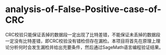 # analysis-of-False-Positive-case-of-CRC
CRC校验只能保证丢掉的数据段一定出现了比特差错，不能保证未丢掉的数据段一定没有比特差错，即CRC校验没有错检但存在漏检。本项目将首先在原理上理论分析何时会发生漏检并给出充要条件，然后通过SageMath语言编程验证结果。
